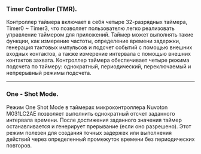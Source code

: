 ### Timer Controller (TMR).  
Контроллер таймера включает в себя четыре 32-разрядных таймера, Timer0 ~ Timer3, что позволяет пользователю легко реализовать управление таймером для приложений. Таймер может выполнять такие функции, как измерение частоты, определение времени задержки, генерация тактовых импульсов и подсчет событий с помощью внешних входных контактов, а также измерение интервала с помощью внешних контактов захвата. Контроллер таймера обеспечивает четыре режима подсчета по таймеру: однократный, периодический, переключаемый и
непрерывный режимы подсчета.   
***
### One - Shot Mode.  
Режим One Shot Mode в таймерах микроконтроллера Nuvoton M031LC2AE позволяет выполнить однократный отсчет заданного интервала времени. После достижения заданного значения таймер останавливается и генерирует прерывание (если оно разрешено). Этот режим полезен для создания точных задержек или выполнения действий через определенный промежуток времени без периодических повторов.  

